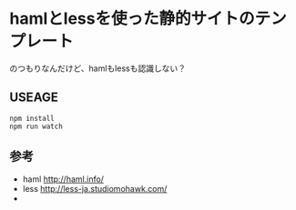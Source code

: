 # hamlとlessを使った静的サイトのテンプレート

のつもりなんだけど、hamlもlessも認識しない？

## USEAGE

```
npm install
npm run watch
```

## 参考

- haml http://haml.info/
- less http://less-ja.studiomohawk.com/
- 
